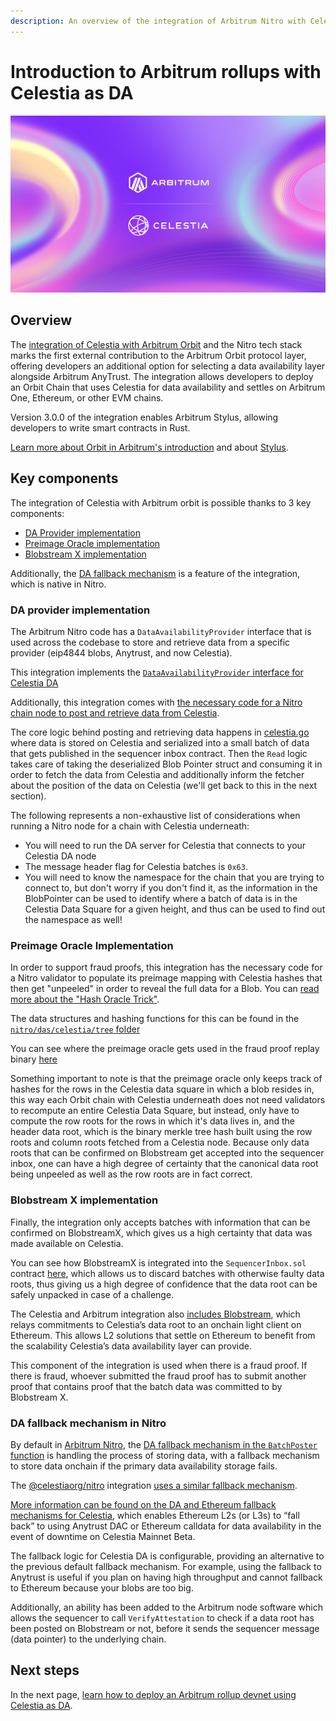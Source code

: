 ```yaml
---
description: An overview of the integration of Arbitrum Nitro with Celestia, detailing the key features and benefits, including the DA fallback mechanism.
---
```


# Introduction to Arbitrum rollups with Celestia as DA

![Celestia_Arbitrum](/img/Celestia-Arbitrum.png)

## Overview

The
[integration of Celestia with Arbitrum Orbit](https://blog.celestia.org/celestia-is-first-modular-data-availability-network-to-integrate-with-arbitrum-orbit/)
and the Nitro tech stack marks the first external contribution to the Arbitrum
Orbit protocol layer, offering developers an additional option for selecting
a data availability layer alongside Arbitrum AnyTrust. The integration allows
developers to deploy an Orbit Chain that uses Celestia for data availability and
settles on Arbitrum One, Ethereum, or other EVM chains.

Version 3.0.0 of the integration enables Arbitrum Stylus,
allowing developers to write smart contracts in Rust.

[Learn more about Orbit in Arbitrum's introduction](https://docs.arbitrum.io/launch-orbit-chain/orbit-gentle-introduction)
and about [Stylus](https://arbitrum.io/stylus).

## Key components

The integration of Celestia with Arbitrum orbit is possible thanks to 3 key components:

- [DA Provider implementation](#da-provider-implementation)
- [Preimage Oracle implementation](#preimage-oracle-implementation)
- [Blobstream X implementation](#blobstream-x-implementation)

Additionally, the [DA fallback mechanism](#da-fallback-mechanism-in-nitro) is a feature of the integration, which is native in Nitro.

### DA provider implementation

The Arbitrum Nitro code has a `DataAvailabilityProvider` interface that is used across the codebase to store and retrieve data from a specific provider (eip4844 blobs, Anytrust, and now Celestia).

This integration implements the [`DataAvailabilityProvider` interface for Celestia DA](https://github.com/celestiaorg/nitro/blob/966e631f1a03b49d49f25bea67a92b275d3bacb9/arbstate/inbox.go#L366-L477)

Additionally, this integration comes with
[the necessary code for a Nitro chain node to post and retrieve data from Celestia](https://github.com/celestiaorg/nitro/tree/celestia-v3.0.0/das/celestia).

The core logic behind posting and retrieving data happens in [celestia.go](https://github.com/celestiaorg/nitro/blob/celestia-v3.0.0/das/celestia/celestia.go) where data is stored on Celestia and serialized into a small batch of data that gets published in the sequencer inbox contract.
Then the `Read` logic takes care of taking the deserialized Blob Pointer struct and consuming it in order to fetch the data from Celestia and additionally inform the fetcher about the position of the data on Celestia (we'll get back to this in the next section).

The following represents a non-exhaustive list of considerations when running a Nitro node for a chain with Celestia underneath:

- You will need to run the DA server for Celestia that connects to your Celestia DA node
- The message header flag for Celestia batches is `0x63`.
- You will need to know the namespace for the chain that you are trying to connect to, but don't worry if you don't find it, as the information in the BlobPointer can be used to identify where a batch of data is in the Celestia Data Square for a given height, and thus can be used to find out the namespace as well!

### Preimage Oracle Implementation

In order to support fraud proofs, this integration has the necessary code for a Nitro validator to populate its preimage mapping with Celestia hashes that then get "unpeeled" in order to reveal the full data for a Blob. You can
[read more about the "Hash Oracle Trick"](https://docs.arbitrum.io/inside-arbitrum-nitro/#readpreimage-and-the-hash-oracle-trick).

The data structures and hashing functions for this can be found in the [`nitro/das/celestia/tree` folder](https://github.com/celestiaorg/nitro/tree/v2.3.3/das/celestia/tree)

You can see where the preimage oracle gets used in the fraud proof replay binary [here](https://github.com/celestiaorg/nitro/blob/966e631f1a03b49d49f25bea67a92b275d3bacb9/cmd/replay/main.go#L153-L294)

Something important to note is that the preimage oracle only keeps track of hashes for the rows in the Celestia data square in which a blob resides in, this way each Orbit chain with Celestia underneath does not need validators to recompute an entire Celestia Data Square, but instead, only have to compute the row roots for the rows in which it's data lives in, and the header data root, which is the binary merkle tree hash built using the row roots and column roots fetched from a Celestia node. Because only data roots that can be confirmed on Blobstream get accepted into the sequencer inbox, one can have a high degree of certainty that the canonical data root being unpeeled as well as the row roots are in fact correct.

### Blobstream X implementation

Finally, the integration only accepts batches with information that can be confirmed on BlobstreamX, which gives us a high certainty that data was made available on Celestia.

You can see how BlobstreamX is integrated into the `SequencerInbox.sol` contract [here](https://github.com/celestiaorg/nitro-contracts/blob/celestia-v1.2.1/src/bridge/SequencerInbox.sol#L584-L630), which allows us to discard batches with otherwise faulty data roots, thus giving us a high degree of confidence that the data root can be safely unpacked in case of a challenge.

The Celestia and Arbitrum integration also
[includes Blobstream](./blobstream.md),
which relays commitments to Celestia’s data root to an onchain light client
on Ethereum. This allows L2 solutions that settle on Ethereum to benefit
from the scalability Celestia’s data availability layer can provide.

This component of the integration is used when there is a fraud proof. If there
is fraud, whoever submitted the fraud proof has to submit another proof
that contains proof that the batch data was committed to by Blobstream X.

### DA fallback mechanism in Nitro

By default in [Arbitrum Nitro](https://github.com/OffchainLabs/nitro), the
[DA fallback mechanism in the `BatchPoster` function](https://github.com/OffchainLabs/nitro/blob/master/arbnode/batch_poster.go#L989-L1001)
is handling the process of storing data, with a fallback mechanism
to store data onchain if the primary data availability storage
fails.

The [@celestiaorg/nitro](https://github.com/celestiaorg/nitro) integration
[uses a similar fallback mechanism](https://github.com/celestiaorg/nitro/blob/celestia-v3.0.0/arbnode/batch_poster.go#L1264-L1272).

[More information can be found on the DA and Ethereum fallback mechanisms for Celestia](./ethereum-fallback.md),
which enables Ethereum L2s (or L3s) to “fall back” to using Anytrust DAC or Ethereum
calldata for data availability in the event of downtime on Celestia Mainnet
Beta.

The fallback logic for Celestia DA is configurable, providing an alternative
to the previous default fallback mechanism.
For example, using the fallback to Anytrust is useful
if you plan on having high throughput and cannot fallback to Ethereum
because your blobs are too big.

Additionally, an ability has been
added to the Arbitrum node software which allows the sequencer to call
`VerifyAttestation` to check if a data root has been posted on Blobstream or
not, before it sends the sequencer message (data pointer) to the underlying
chain.



## Next steps

In the next page,
[learn how to deploy an Arbitrum rollup devnet using Celestia as DA](./arbitrum-deploy.md).
